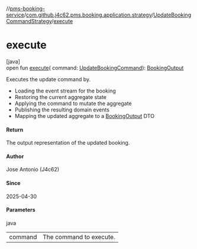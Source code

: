 //[pms-booking-service](../../../index.md)/[com.github.j4c62.pms.booking.application.strategy](../index.md)/[UpdateBookingCommandStrategy](index.md)/[execute](execute.md)

# execute

[java]\
open fun [execute](execute.md)(
command: [UpdateBookingCommand](../../com.github.j4c62.pms.booking.domain.driver.command.types/-update-booking-command/index.md)): [BookingOutput](../../com.github.j4c62.pms.booking.domain.driver.output/-booking-output/index.md)

Executes the update command by.

- Loading the event stream for the booking
- Restoring the current aggregate state
- Applying the command to mutate the aggregate
- Publishing the resulting domain events
- Mapping the updated aggregate to
  a [BookingOutput](../../com.github.j4c62.pms.booking.domain.driver.output/-booking-output/index.md) DTO

#### Return

The output representation of the updated booking.

#### Author

Jose Antonio (J4c62)

#### Since

2025-04-30

#### Parameters

java

|         |                         |
|---------|-------------------------|
| command | The command to execute. |